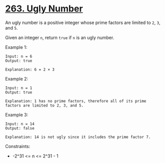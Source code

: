 # [263. Ugly Number](https://leetcode.com/problems/ugly-number/description/)

An ugly number is a positive integer whose prime factors are limited to `2`, `3`, and `5`.

Given an integer `n`, return `true` if `n` is an ugly number.

 

Example 1:

    Input: n = 6
    Output: true

    Explanation: 6 = 2 × 3

Example 2:

    Input: n = 1
    Output: true

    Explanation: 1 has no prime factors, therefore all of its prime factors are limited to 2, 3, and 5.

Example 3:

    Input: n = 14
    Output: false

    Explanation: 14 is not ugly since it includes the prime factor 7.
 

Constraints:

* -2^31 <= n <= 2^31 - 1